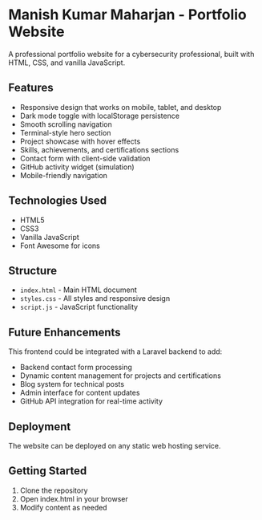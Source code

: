 
# Manish Kumar Maharjan - Portfolio Website

A professional portfolio website for a cybersecurity professional, built with HTML, CSS, and vanilla JavaScript.

## Features

- Responsive design that works on mobile, tablet, and desktop
- Dark mode toggle with localStorage persistence
- Smooth scrolling navigation
- Terminal-style hero section
- Project showcase with hover effects
- Skills, achievements, and certifications sections
- Contact form with client-side validation
- GitHub activity widget (simulation)
- Mobile-friendly navigation

## Technologies Used

- HTML5
- CSS3
- Vanilla JavaScript
- Font Awesome for icons

## Structure

- `index.html` - Main HTML document
- `styles.css` - All styles and responsive design
- `script.js` - JavaScript functionality

## Future Enhancements

This frontend could be integrated with a Laravel backend to add:

- Backend contact form processing
- Dynamic content management for projects and certifications
- Blog system for technical posts
- Admin interface for content updates
- GitHub API integration for real-time activity

## Deployment

The website can be deployed on any static web hosting service.

## Getting Started

1. Clone the repository
2. Open index.html in your browser
3. Modify content as needed
